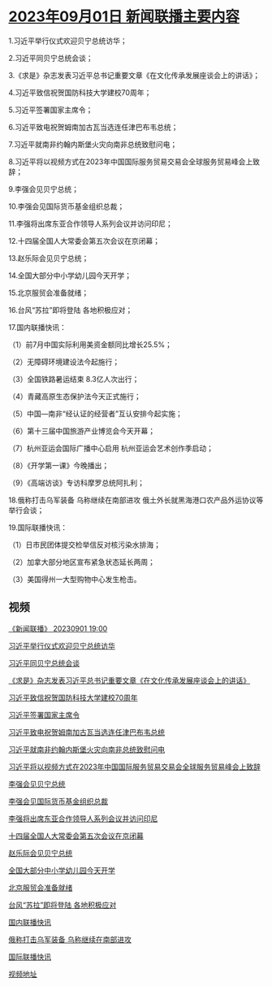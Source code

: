 # [2023年09月01日 新闻联播主要内容](https://tv.cctv.com/lm/xwlb/day/20230901.shtml)

1.习近平举行仪式欢迎贝宁总统访华；

2.习近平同贝宁总统会谈；

3.《求是》杂志发表习近平总书记重要文章《在文化传承发展座谈会上的讲话》；

4.习近平致信祝贺国防科技大学建校70周年；

5.习近平签署国家主席令；

6.习近平致电祝贺姆南加古瓦当选连任津巴布韦总统；

7.习近平就南非约翰内斯堡火灾向南非总统致慰问电；

8.习近平将以视频方式在2023年中国国际服务贸易交易会全球服务贸易峰会上致辞；

9.李强会见贝宁总统；

10.李强会见国际货币基金组织总裁；

11.李强将出席东亚合作领导人系列会议并访问印尼；

12.十四届全国人大常委会第五次会议在京闭幕；

13.赵乐际会见贝宁总统；

14.全国大部分中小学幼儿园今天开学；

15.北京服贸会准备就绪；

16.台风“苏拉”即将登陆 各地积极应对；

17.国内联播快讯：

（1）前7月中国实际利用美资金额同比增长25.5%；

（2）无障碍环境建设法今起施行；

（3）全国铁路暑运结束 8.3亿人次出行；

（4）青藏高原生态保护法今天正式施行；

（5）中国—南非“经认证的经营者”互认安排今起实施；

（6）第十三届中国旅游产业博览会今天开幕；

（7）杭州亚运会国际广播中心启用 杭州亚运会艺术创作季启动；

（8）《开学第一课》今晚播出；

（9）《高端访谈》专访科摩罗总统阿扎利；

18.俄称打击乌军装备 乌称继续在南部进攻 俄土外长就黑海港口农产品外运协议等举行会谈；

19.国际联播快讯：

（1）日市民团体提交检举信反对核污染水排海；

（2）加拿大部分地区宣布紧急状态延长两周；

（3）美国得州一大型购物中心发生枪击。

## 视频

[《新闻联播》 20230901 19:00](https://tv.cctv.com/2023/09/01/VIDEdie0AE7DeLSxIGiU2haZ230901.shtml)

[习近平举行仪式欢迎贝宁总统访华](https://tv.cctv.com/2023/09/01/VIDEKQKrlnntrm0kyQMxu6bX230901.shtml)

[习近平同贝宁总统会谈](https://tv.cctv.com/2023/09/01/VIDEntM4oNOyJn7pZbALJDyJ230901.shtml)

[《求是》杂志发表习近平总书记重要文章《在文化传承发展座谈会上的讲话》](https://tv.cctv.com/2023/09/01/VIDEBTE2nYNE2UJLfHJVjZIA230901.shtml)

[习近平致信祝贺国防科技大学建校70周年](https://tv.cctv.com/2023/09/01/VIDEnMpKhPRH0vW9oJJqNH2Z230901.shtml)

[习近平签署国家主席令](https://tv.cctv.com/2023/09/01/VIDEz5xMwqiROrsPVRkaZ3Zf230901.shtml)

[习近平致电祝贺姆南加古瓦当选连任津巴布韦总统](https://tv.cctv.com/2023/09/01/VIDEXXUJNViQG2ZlRL4sY1Ka230901.shtml)

[习近平就南非约翰内斯堡火灾向南非总统致慰问电](https://tv.cctv.com/2023/09/01/VIDEGhUms7F9DizkNWApRKl9230901.shtml)

[习近平将以视频方式在2023年中国国际服务贸易交易会全球服务贸易峰会上致辞](https://tv.cctv.com/2023/09/01/VIDEJDhrKCegQQFSGn45m1BM230901.shtml)

[李强会见贝宁总统](https://tv.cctv.com/2023/09/01/VIDE8zk6U54txK9CcVwpZOH0230901.shtml)

[李强会见国际货币基金组织总裁](https://tv.cctv.com/2023/09/01/VIDEQjW3mxKVg4C68s3GJ115230901.shtml)

[李强将出席东亚合作领导人系列会议并访问印尼](https://tv.cctv.com/2023/09/01/VIDEFXT25FZXJhdBs8EUgSxe230901.shtml)

[十四届全国人大常委会第五次会议在京闭幕](https://tv.cctv.com/2023/09/01/VIDEQVFjtE38FxL03KeI8T8e230901.shtml)

[赵乐际会见贝宁总统](https://tv.cctv.com/2023/09/01/VIDE87ZykQT17DV00OQ7L6OD230901.shtml)

[全国大部分中小学幼儿园今天开学](https://tv.cctv.com/2023/09/01/VIDEkOUnXnWm7DGA4RxY3pmW230901.shtml)

[北京服贸会准备就绪](https://tv.cctv.com/2023/09/01/VIDEJFdjM0rjmcLDQSjb0JmV230901.shtml)

[台风“苏拉”即将登陆 各地积极应对](https://tv.cctv.com/2023/09/01/VIDENPr5zLwqdliHr1IMNzX2230901.shtml)

[国内联播快讯](https://tv.cctv.com/2023/09/01/VIDEe73MQOfv0pfVeRonhAbq230901.shtml)

[俄称打击乌军装备 乌称继续在南部进攻](https://tv.cctv.com/2023/09/01/VIDEi1GhDo8U6DwBMwcGi7Zr230901.shtml)

[国际联播快讯](https://tv.cctv.com/2023/09/01/VIDElDyQsyVvG4pkVRTg6xPq230901.shtml)

[视频地址](https://tv.cctv.com/lm/xwlb/day/20230901.shtml) 

